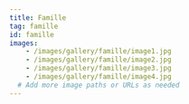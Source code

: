 ```yaml
---
title: Famille
tag: famille
id: famille
images:
    - /images/gallery/famille/image1.jpg
    - /images/gallery/famille/image2.jpg
    - /images/gallery/famille/image3.jpg
    - /images/gallery/famille/image4.jpg
  # Add more image paths or URLs as needed
---
```

